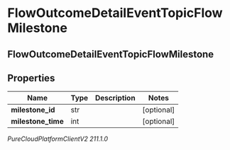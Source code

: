 # FlowOutcomeDetailEventTopicFlowMilestone

## FlowOutcomeDetailEventTopicFlowMilestone

## Properties

|Name | Type | Description | Notes|
|------------ | ------------- | ------------- | -------------|
| **milestone_id** | str |  | [optional] |
| **milestone_time** | int |  | [optional] |



_PureCloudPlatformClientV2 211.1.0_
